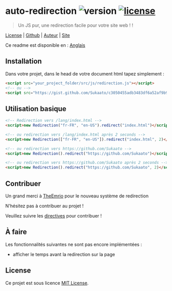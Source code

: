# auto-redirection ![version][img-version] [![license][img-license]][link-license]
> Un JS pur, une redirection facile pour votre site web ! !

[License][link-license] |
[Github][link-repo] |
[Auteur][link-author] |
[Site][link-site]

Ce readme est disponible en : [Anglais][link-readme]

## Installation
Dans votre projet, dans le head de votre document html tapez simplement :

```html
<script src="your_project_folder/src/js/redirection.js"></script>
<!-- ou -->
<script src="https://gist.github.com/Sukaato/c3050455adb3483df6a52af9b9af88da.js"></script>
```

## Utilisation basique
```html
<!-- Redirection vers /lang/index.html -->
<script>new Redirection("fr-FR", "en-US").redirect("index.html")</script>

<!-- ou redirection vers /lang/index.html après 2 seconds -->
<script>new Redirection(["fr-FR", "en-US"]).redirect("index.html", 2)</script>

<!-- ou redirection vers https://github.com/Sukaato -->
<script>new Redirection().redirect("https://github.com/Sukaato")</script>

<!-- ou redirection vers https://github.com/Sukaato après 2 seconds -->
<script>new Redirection().redirect("https://github.com/Sukaato", 2)</script>
```

## Contribuer
Un grand merci à [TheEmrio][link-emrio] pour le nouveau système de redirection

N'hésitez pas à contribuer au projet !

Veuillez suivre les [directives][link-contrib] pour contribuer !

## À faire
Les fonctionnalités suivantes ne sont pas encore implémentées :

- afficher le temps avant la redirection sur la page

## License
Ce projet est sous licence [MIT License][link-license].

<!-- The links! -->
[link-license]: https://github.com/Sukaato/auto-redirection/blob/master/LICENSE
[link-repo]: https://github.com/TheEmrio/minecraft-js
[link-author]: https://github.com/Sukaato
[link-site]: https://sukaato.github.io/
[link-emrio]: https://github.com/TheEmrio
[link-contrib]: https://github.com/Sukaato/auto-redirection/blob/master/CONTRIBUTING.md
[link-readme]: https://github.com/Sukaato/auto-redirection/blob/master/README.md

[img-version]: https://img.shields.io/badge/ver.-pre%20relase%200.2.1-blue
[img-license]: https://img.shields.io/npm/l/minecraft-lib.svg
